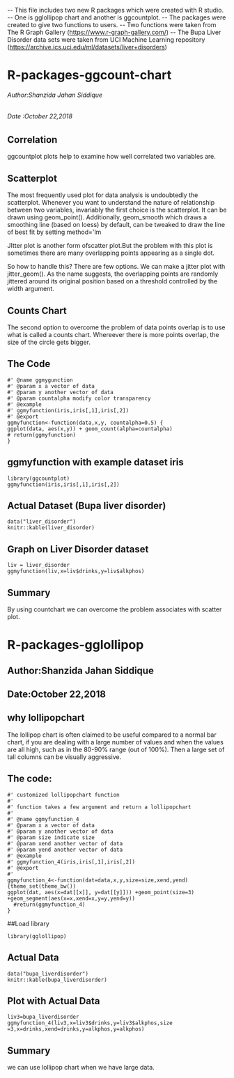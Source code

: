 -- This file includes two new R packages which were created with R studio.
-- One is gglollipop chart and another is ggcountplot. 
-- The packages were created to give two functions to users. 
-- Two functions were taken from The R Graph Gallery (https://www.r-graph-gallery.com/)
-- The Bupa Liver Disorder data sets were taken from UCI Machine Learning repository (https://archive.ics.uci.edu/ml/datasets/liver+disorders)

# R-packages-ggcount-chart
###### Author:Shanzida Jahan Siddique 
###### Date :October 22,2018



## Correlation

ggcountplot plots help to examine how well correlated two variables are.

## Scatterplot

The most frequently used plot for data analysis is undoubtedly the scatterplot. Whenever you want to understand the nature of relationship between two variables, invariably the first choice is the scatterplot.
It can be drawn using geom_point(). Additionally, geom_smooth which draws a smoothing line (based on loess) by default, can be tweaked to draw the line of best fit by setting method='lm

JItter plot is another form ofscatter plot.But the problem with this plot is sometimes there are many overlapping points appearing as a single dot.

So how to handle this? There are few options. We can make a jitter plot with jitter_geom(). As the name suggests, the overlapping points are randomly jittered around its original position based on a threshold controlled by the width argument.

## Counts Chart

The second option to overcome the problem of data points overlap is to use what is called a counts chart. Whereever there is more points overlap, the size of the circle gets bigger.

## The Code

```
#' @name ggmygunction
#' @param x a vector of data
#' @param y another vector of data
#' @param countalpha modify color transparency
#' @example
#' ggmyfunction(iris,iris[,1],iris[,2])
#' @export
ggmyfunction<-function(data,x,y, countalpha=0.5) {
ggplot(data, aes(x,y)) + geom_count(alpha=countalpha)
# return(ggmyfunction)
}
```
## ggmyfunction  with example dataset iris

```{r message=FALSE,warning=FALSE}
library(ggcountplot)
ggmyfunction(iris,iris[,1],iris[,2])
```

## Actual Dataset (Bupa liver disorder)

```{r}
data("liver_disorder")
knitr::kable(liver_disorder)
```

## Graph on Liver Disorder dataset

```{r}
liv = liver_disorder
ggmyfunction(liv,x=liv$drinks,y=liv$alkphos)
```

## Summary

By using countchart we can overcome the problem associates with scatter plot.



# R-packages-gglollipop
## Author:Shanzida Jahan Siddique 
## Date:October 22,2018


## why lollipopchart
The lollipop chart is often claimed to be useful compared to a normal bar chart, if you are dealing with a large number of values and when the values are all high, such as in the 80-90% range (out of 100%). Then a large set of tall columns can be visually aggressive.

## The code:
```
#' customized lollipopchart function
#'
#' function takes a few argument and return a lollipopchart
#'
#' @name ggmyfunction_4
#' @param x a vector of data
#' @param y another vector of data
#' @param size indicate size
#' @param xend another vector of data
#' @param yend another vector of data
#' @example
#' ggmyfunction_4(iris,iris[,1],iris[,2])
#' @export
#'
ggmyfunction_4<-function(dat=data,x,y,size=size,xend,yend){theme_set(theme_bw())
ggplot(dat, aes(x=dat[[x]], y=dat[[y]])) +geom_point(size=3) +geom_segment(aes(x=x,xend=x,y=y,yend=y))
  #return(ggmyfunction_4)
}

```
##Load library
```{r message=FALSE,Warning=FALSE}
library(gglollipop)
```

## Actual Data
```{r}
data("bupa_liverdisorder")
knitr::kable(bupa_liverdisorder)
```


## Plot with Actual Data

```{r}
liv3=bupa_liverdisorder
ggmyfunction_4(liv3,x=liv3$drinks,y=liv3$alkphos,size =3,x=drinks,xend=drinks,y=alkphos,y=alkphos)
```

## Summary
we can use lollipop chart when we have large data.


